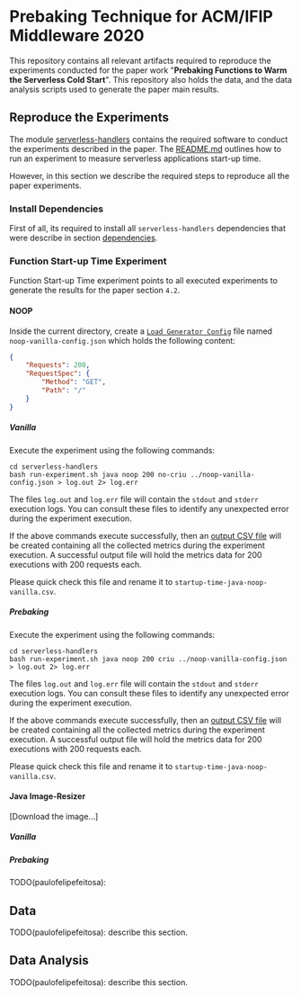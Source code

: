 # Prebaking Technique for ACM/IFIP Middleware 2020

This repository contains all relevant artifacts required to reproduce the experiments
conducted for the paper work "**Prebaking Functions to Warm the Serverless Cold Start**".
This repository also holds the data, and the data analysis scripts used to generate the 
paper main results.

## Reproduce the Experiments

The module [serverless-handlers](serverless-handlers) contains the required 
software to conduct the experiments described in the paper. The 
[README.md](serverless-handlers/README.md) outlines how to run an experiment to 
measure serverless applications start-up time.

However, in this section we describe the required steps to reproduce all the paper 
experiments.

### Install Dependencies

First of all, its required to install all `serverless-handlers` dependencies that 
were describe in section [dependencies](serverless-handlers/README.md#dependencies).

### Function Start-up Time Experiment

Function Start-up Time experiment points to all executed experiments to generate
the results for the paper section `4.2`.
 
#### NOOP

Inside the current directory, create a 
[`Load Generator Config`](serverless-handlers/README.md#load-generator-config) 
file named `noop-vanilla-config.json` which holds the following content:
``` json
{
    "Requests": 200,
    "RequestSpec": {
        "Method": "GET",
        "Path": "/"
    }
}
```

##### Vanilla

Execute the experiment using the following commands:
``` shell script
cd serverless-handlers
bash run-experiment.sh java noop 200 no-criu ../noop-vanilla-config.json > log.out 2> log.err
```
The files `log.out` and `log.err` file will contain the `stdout` and `stderr` 
execution logs. You can consult these files to identify any unexpected error 
during the experiment execution.

If the above commands execute successfully, then an 
[output CSV file](serverless-handlers/README.md#results-artifact) will be created 
containing all the collected metrics during the experiment execution. A successful
output file will hold the metrics data for 200 executions with 200 requests each.

Please quick check this file and rename it to `startup-time-java-noop-vanilla.csv`.

##### Prebaking

Execute the experiment using the following commands:
``` shell script
cd serverless-handlers
bash run-experiment.sh java noop 200 criu ../noop-vanilla-config.json > log.out 2> log.err
```
The files `log.out` and `log.err` file will contain the `stdout` and `stderr` 
execution logs. You can consult these files to identify any unexpected error 
during the experiment execution.

If the above commands execute successfully, then an 
[output CSV file](serverless-handlers/README.md#results-artifact) will be created 
containing all the collected metrics during the experiment execution. A successful
output file will hold the metrics data for 200 executions with 200 requests each.

Please quick check this file and rename it to `startup-time-java-noop-vanilla.csv`.

#### Java Image-Resizer

[Download the image...]

##### Vanilla

##### Prebaking

TODO(paulofelipefeitosa):

## Data

TODO(paulofelipefeitosa): describe this section.

## Data Analysis

TODO(paulofelipefeitosa): describe this section.